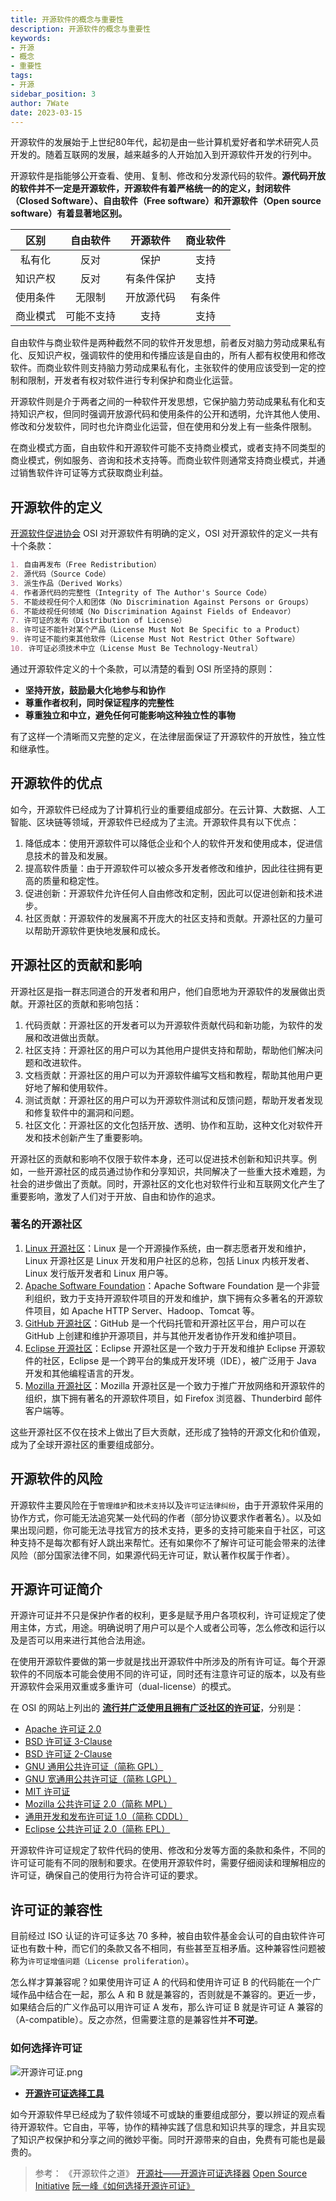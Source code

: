 ```yaml
---
title: 开源软件的概念与重要性
description: 开源软件的概念与重要性
keywords:
- 开源
- 概念
- 重要性
tags:
- 开源
sidebar_position: 3
author: 7Wate
date: 2023-03-15
---
```


开源软件的发展始于上世纪80年代，起初是由一些计算机爱好者和学术研究人员开发的。随着互联网的发展，越来越多的人开始加入到开源软件开发的行列中。

开源软件是指能够公开查看、使用、复制、修改和分发源代码的软件。**源代码开放的软件并不一定是开源软件，开源软件有着严格统一的的定义，封闭软件（Closed Software）、自由软件（Free software）和开源软件（Open source software）有着显著地区别。**

|   区别   |  自由软件  |  开源软件  | 商业软件 |
| :------: | :--------: | :--------: | :------: |
|  私有化  |    反对    |    保护    |   支持   |
| 知识产权 |    反对    | 有条件保护 |   支持   |
| 使用条件 |   无限制   | 开放源代码 |  有条件  |
| 商业模式 | 可能不支持 |    支持    |   支持   |

自由软件与商业软件是两种截然不同的软件开发思想，前者反对脑力劳动成果私有化、反知识产权，强调软件的使用和传播应该是自由的，所有人都有权使用和修改软件。而商业软件则支持脑力劳动成果私有化，主张软件的使用应该受到一定的控制和限制，开发者有权对软件进行专利保护和商业化运营。

开源软件则是介于两者之间的一种软件开发思想，它保护脑力劳动成果私有化和支持知识产权，但同时强调开放源代码和使用条件的公开和透明，允许其他人使用、修改和分发软件，同时也允许商业化运营，但在使用和分发上有一些条件限制。

在商业模式方面，自由软件和开源软件可能不支持商业模式，或者支持不同类型的商业模式，例如服务、咨询和技术支持等。而商业软件则通常支持商业模式，并通过销售软件许可证等方式获取商业利益。

## 开源软件的定义

[开源软件促进协会](https://opensource.org/) OSI 对开源软件有明确的定义，OSI 对开源软件的定义一共有十个条款：

``` markdown
1. 自由再发布（Free Redistribution）
2. 源代码（Source Code）
3. 派生作品（Derived Works）
4. 作者源代码的完整性（Integrity of The Author's Source Code）
5. 不能歧视任何个人和团体（No Discrimination Against Persons or Groups）
6. 不能歧视任何领域（No Discrimination Against Fields of Endeavor）
7. 许可证的发布（Distribution of License）
8. 许可证不能针对某个产品（License Must Not Be Specific to a Product）
9. 许可证不能约束其他软件（License Must Not Restrict Other Software）
10. 许可证必须技术中立（License Must Be Technology-Neutral）
```

通过开源软件定义的十个条款，可以清楚的看到 OSI 所坚持的原则：

- **坚持开放，鼓励最大化地参与和协作**
- **尊重作者权利，同时保证程序的完整性**
- **尊重独立和中立，避免任何可能影响这种独立性的事物**

有了这样一个清晰而又完整的定义，在法律层面保证了开源软件的开放性，独立性和继承性。

## 开源软件的优点

如今，开源软件已经成为了计算机行业的重要组成部分。在云计算、大数据、人工智能、区块链等领域，开源软件已经成为了主流。开源软件具有以下优点：

1. 降低成本：使用开源软件可以降低企业和个人的软件开发和使用成本，促进信息技术的普及和发展。
2. 提高软件质量：由于开源软件可以被众多开发者修改和维护，因此往往拥有更高的质量和稳定性。
3. 促进创新：开源软件允许任何人自由修改和定制，因此可以促进创新和技术进步。
4. 社区贡献：开源软件的发展离不开庞大的社区支持和贡献。开源社区的力量可以帮助开源软件更快地发展和成长。

## 开源社区的贡献和影响

开源社区是指一群志同道合的开发者和用户，他们自愿地为开源软件的发展做出贡献。开源社区的贡献和影响包括：

1. 代码贡献：开源社区的开发者可以为开源软件贡献代码和新功能，为软件的发展和改进做出贡献。
2. 社区支持：开源社区的用户可以为其他用户提供支持和帮助，帮助他们解决问题和改进软件。
3. 文档贡献：开源社区的用户可以为开源软件编写文档和教程，帮助其他用户更好地了解和使用软件。
4. 测试贡献：开源社区的用户可以为开源软件测试和反馈问题，帮助开发者发现和修复软件中的漏洞和问题。
5. 社区文化：开源社区的文化包括开放、透明、协作和互助，这种文化对软件开发和技术创新产生了重要影响。

开源社区的贡献和影响不仅限于软件本身，还可以促进技术创新和知识共享。例如，一些开源社区的成员通过协作和分享知识，共同解决了一些重大技术难题，为社会的进步做出了贡献。同时，开源社区的文化也对软件行业和互联网文化产生了重要影响，激发了人们对于开放、自由和协作的追求。

### 著名的开源社区

1. [Linux 开源社区](https://www.linuxfoundation.org/)：Linux 是一个开源操作系统，由一群志愿者开发和维护，Linux 开源社区是 Linux 开发和用户社区的总称，包括 Linux 内核开发者、Linux 发行版开发者和 Linux 用户等。
2. [Apache Software Foundation](https://www.apache.org/)：Apache Software Foundation 是一个非营利组织，致力于支持开源软件项目的开发和维护，旗下拥有众多著名的开源软件项目，如 Apache HTTP Server、Hadoop、Tomcat 等。
3. [GitHub 开源社区](https://github.com/)：GitHub 是一个代码托管和开源社区平台，用户可以在 GitHub 上创建和维护开源项目，并与其他开发者协作开发和维护项目。
4. [Eclipse 开源社区](https://www.eclipse.org/)：Eclipse 开源社区是一个致力于开发和维护 Eclipse 开源软件的社区，Eclipse 是一个跨平台的集成开发环境（IDE），被广泛用于 Java 开发和其他编程语言的开发。
5. [Mozilla 开源社区](https://www.mozilla.org/en-US/)：Mozilla 开源社区是一个致力于推广开放网络和开源软件的组织，旗下拥有著名的开源软件项目，如 Firefox 浏览器、Thunderbird 邮件客户端等。

这些开源社区不仅在技术上做出了巨大贡献，还形成了独特的开源文化和价值观，成为了全球开源社区的重要组成部分。

## 开源软件的风险

开源软件主要风险在于`管理维护`和`技术支持`以及`许可证法律纠纷`，由于开源软件采用的协作方式，你可能无法追究某一处代码的作者（部分协议要求作者著名）。以及如果出现问题，你可能无法寻找官方的技术支持，更多的支持可能来自于社区，可这种支持不是每次都有好人跳出来帮忙。还有如果你不了解许可证可能会带来的法律风险（部分国家法律不同，如果源代码无许可证，默认著作权属于作者）。

## 开源许可证简介

开源许可证并不只是保护作者的权利，更多是赋予用户各项权利，许可证规定了使用主体，方式，用途。明确说明了用户可以是个人或者公司等，怎么修改和运行以及是否可以用来进行其他合法用途。

在使用开源软件要做的第一步就是找出开源软件中所涉及的所有许可证。每个开源软件的不同版本可能会使用不同的许可证，同时还有注意许可证的版本，以及有些开源软件会采用双重或多重许可（dual-license）的模式。

在 OSI 的网站上列出的 [**流行并广泛使用且拥有广泛社区的许可证**](https://opensource.org/licenses/category)，分别是：

- [Apache 许可证 2.0](https://www.apache.org/licenses/LICENSE-2.0)
- [BSD 许可证 3-Clause](https://opensource.org/licenses/BSD-3-Clause)
- [BSD 许可证 2-Clause](https://opensource.org/licenses/BSD-2-Clause)
- [GNU 通用公共许可证（简称 GPL）](https://opensource.org/licenses/gpl-license)
- [GNU 宽通用公共许可证（简称 LGPL）](https://opensource.org/licenses/lgpl-license)
- [MIT 许可证](https://opensource.org/licenses/MIT)
- [Mozilla 公共许可证 2.0（简称 MPL）](https://opensource.org/licenses/MPL-2.0)
- [通用开发和发布许可证 1.0（简称 CDDL）](https://opensource.org/licenses/CDDL-1.0)
- [Eclipse 公共许可证 2.0（简称 EPL）](https://opensource.org/licenses/EPL-2.0)

开源软件许可证规定了软件代码的使用、修改和分发等方面的条款和条件，不同的许可证可能有不同的限制和要求。在使用开源软件时，需要仔细阅读和理解相应的许可证，确保自己的使用行为符合许可证的要求。

## 许可证的兼容性

目前经过 ISO 认证的许可证多达 70 多种，被自由软件基金会认可的自由软件许可证也有数十种，而它们的条款又各不相同，有些甚至互相矛盾。这种兼容性问题被称为`许可证增值问题（License proliferation）`。

怎么样才算兼容呢？如果使用许可证 A 的代码和使用许可证 B 的代码能在一个广域作品中结合在一起，那么 A 和 B 就是兼容的，否则就是不兼容的。更近一步，如果结合后的广义作品可以用许可证 A 发布，那么许可证 B 就是许可证 A 兼容的（A-compatible）。反之亦然，但需要注意的是兼容性并**不可逆**。

### 如何选择许可证

![开源许可证.png](https://static.7wate.com/img/2020/07/02/fe11588b073bf.png)

- **[开源许可证选择工具](https://kaiyuanshe.cn/license-tool/)**

如今开源软件早已经成为了软件领域不可或缺的重要组成部分，要以辨证的观点看待开源软件。它自由，平等，协作的精神实践了信息和知识共享的理念，并且实现了知识产权保护和分享之间的微妙平衡。同时开源带来的自由，免费有可能也是最贵的。

> 参考：
> 《开源软件之道》
> [开源社——开源许可证选择器](https://kaiyuanshe.cn/license-tool/)
> [Open Source Initiative](https://opensource.org/)
> [阮一峰《如何选择开源许可证》](http://www.ruanyifeng.com/blog/2011/05/how_to_choose_free_software_licenses.html)
